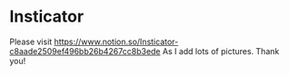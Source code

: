 # Insticator
Please visit 
https://www.notion.so/Insticator-c8aade2509ef496bb26b4267cc8b3ede
As I add lots of pictures.
Thank you!

